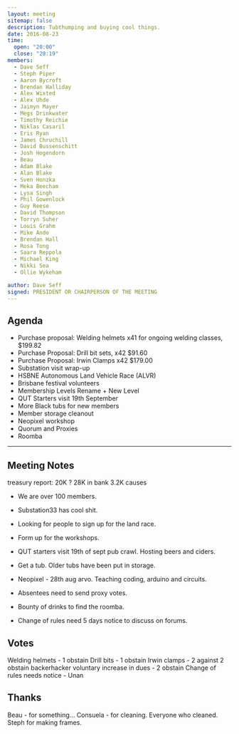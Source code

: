 ```yaml
---
layout: meeting
sitemap: false
description: Tubthumping and buying cool things.
date: 2016-08-23
time:
  open: "20:00"
  close: "20:19"
members:
  - Dave Seff
  - Steph Piper
  - Aaron Bycroft
  - Brendan Halliday
  - Alex Wixted
  - Alex Uhde
  - Jaimyn Mayer
  - Megs Drinkwater
  - Timothy Reichie
  - Niklas Casaril
  - Eris Ryan
  - James Chruchill
  - David Bussenschitt
  - Josh Hogendorn
  - Beau
  - Adam Blake
  - Alan Blake
  - Sven Honzka
  - Meka Beecham
  - Lysa Singh
  - Phil Gowenlock
  - Guy Reese
  - David Thompson
  - Torryn Suher
  - Louis Grahm
  - Mike Ando
  - Brendan Hall
  - Rosa Tong
  - Saara Reppola
  - Michael King
  - Nikki Sea
  - Ollie Wykeham

author: Dave Seff
signed: PRESIDENT OR CHAIRPERSON OF THE MEETING
---
```


## Agenda

 - Purchase proposal: Welding helmets x41 for ongoing welding classes, $199.82
 - Purchase Proposal: Drill bit sets, x42 $91.60
 - Purchase Proposal: Irwin Clamps x42 $179.00
 - Substation visit wrap-up
 - HSBNE Autonomous Land Vehicle Race (ALVR)
 - Brisbane festival volunteers
 - Membership Levels Rename + New Level
 - QUT Starters visit 19th September
 - More Black tubs for new members
 - Member storage cleanout
 - Neopixel workshop
 - Quorum and Proxies
 - Roomba

---

## Meeting Notes

treasury report:
20K ?
28K in bank
3.2K causes

 - We are over 100 members.

 - Substation33 has cool shit.
 - Looking for people to sign up for the land race.
 - Form up for the workshops.
 - QUT starters visit 19th of sept pub crawl. Hosting beers and ciders.
 - Get a tub. Older tubs have been put in storage.
 - Neopixel - 28th aug arvo. Teaching coding, arduino and circuits.
 - Absentees need to send proxy votes.
 - Bounty of drinks to find the roomba.
 - Change of rules need 5 days notice to discuss on forums.

## Votes
Welding helmets - 1 obstain
Drill bits - 1 obstain
Irwin clamps - 2 against 2 obstain
backerhacker voluntary increase in dues - 2 obstain
Change of rules needs notice - Unan

## Thanks

Beau - for something...
Consuela - for cleaning.
Everyone who cleaned.
Steph for making frames.

